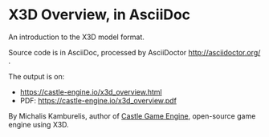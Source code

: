 # X3D Overview, in AsciiDoc

An introduction to the X3D model format.

Source code is in AsciiDoc, processed by AsciiDoctor http://asciidoctor.org/ .

The output is on:
* https://castle-engine.io/x3d_overview.html
* PDF: https://castle-engine.io/x3d_overview.pdf

By Michalis Kamburelis, author of [Castle Game Engine](https://castle-engine.io/), open-source game engine using X3D.
